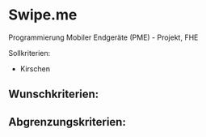 # Swipe.me
Programmierung Mobiler Endgeräte (PME) - Projekt, FHE


Sollkriterien:
- Kirschen

Wunschkriterien:
-

Abgrenzungskriterien:
-
